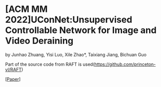 # [ACM MM 2022]UConNet:Unsupervised Controllable Network for Image and Video Deraining
by Junhao Zhuang, Yisi Luo, Xile Zhao*, Taixiang Jiang, Bichuan Guo

Part of the source code from RAFT is used(https://github.com/princeton-vl/RAFT)

[[Paper](https://dl.acm.org/doi/10.1145/3503161.3547772)]
